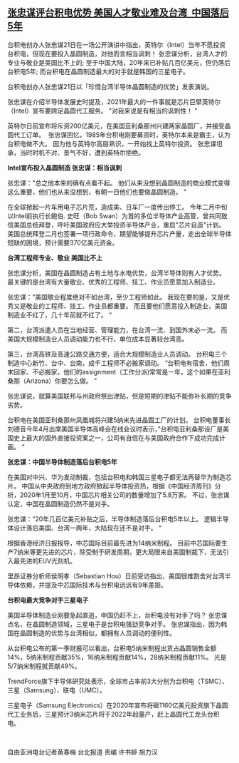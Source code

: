 <!--1618993920000-->
[张忠谋评台积电优势 美国人才敬业难及台湾  中国落后5年](https://www.rfa.org/mandarin/yataibaodao/gangtai/hcm0421a-04212021042936.html)
------

<p>台积电创办人张忠谋21日在一场公开演讲中指出，英特尔（Intel）当年不愿投资台积电，但现在要投入晶圆制造，对他而言相当讽刺！ 张忠谋分析，台湾人才的专业与敬业是美国比不上的; 至于中国大陆，20年来已补贴几百亿美元，但仍落后台积电5年; 而台积电在晶圆制造最大的对手就是韩国的三星电子。 </p><p>台积电创办人张忠谋21日以「珍惜台湾半导体晶圆制造的优势」发表演说。</p><p>张忠谋在介绍半导体发展史时提及，2021年最大的一件事就是芯片巨擘英特尔（Intel）宣布要跨足晶圆代工服务。 "对我来说是有相当的讽刺性！ "</p><p>英特尔日前宣布将斥资200亿美元，在美国亚利桑那州兴建两家晶圆厂，并接受晶圆代工订单。  张忠谋回忆，1985年台积电刚要募资时，英特尔本来是霸主，认为台积电做不大。 因为他与英特尔高层熟识，一开始找上英特尔投资。 张忠谋坦承，当时时机不对、景气不好，遭到英特尔拒绝。 </p><p><strong>Intel宣布投入晶圆制造 张忠谋：相当讽刺 </strong></p><p>张忠谋："总之他本来的确有点看不起。 他们从来没想到晶圆制造的商业模式变得这么重要，他们也从来没想到，有朝一日他们也要做晶圆制造。 "</p><p>在全球掀起一片车用电子芯片荒，造成美、日车厂一度传出停工。 今年二月中旬以Intel前执行长鲍伯. 史旺（Bob Swan）为首的多位半导体产业高管，曾共同致信美国总统拜登，呼吁美国政府应大举投资半导体产业，重启"芯片自造"计划。 美国总统拜登二月也签署一项行政命令，期望能够提升芯片产量，走出全球半导体短缺的困境，预计需要370亿美元资金。 </p><p><strong>台湾工程师专业、敬业 美国比不上</strong></p><p>张忠谋分析，美国在晶圆制造占有土地与水电优势，台湾半导体则有人才优势。 最关键的是台湾有大量敬业、优秀的工程师、技工、作业员愿意加入制造业。 </p><p>张忠谋：”美国敬业程度绝对不如台湾，至少工程师如此。 我现在要的是，又是优秀又是敬业的工程师、技工、作业员都重要。 而且要他们愿意投入制造业，美国制造业不红了，几十年前就不红了。 “</p><p>第二，台湾派遣人员在当地经营、管理能力，在台湾一流、到国外未必一流。 而美国大规模制造业人员调动能力也不行，单位成本显著较台湾高。 </p><p>第三，台湾高铁及高速公路交通方便，适合大规模制造业人员调动。<span> </span>台积电三个制造中心新竹、台中、台南，成千工程师不必搬家调动。<span> “</span>台积电有宿舍，他们周末回家、不必搬家，他们的<span>assignment（</span>工作分派<span>)</span>常常是一年，这个如果在亚利桑那<span>（Arizona）</span>你要怎么做。<span> ”</span></p><p style="font-weight: 400;">张忠谋说，就算美国联邦与州政府祭出津贴，但是短期的津贴不能弥补长期的竞争劣势。</p><p style="font-weight: 400;">台积电在美国亚利桑那州凤凰城将兴建<span>5</span>纳米先进晶圆工厂的计划。<span> </span>台积电董事长刘德音今年<span>4</span>月出席美国半导体高峰会在线会议时表示，”台积电亚利桑那设厂是美国史上最大的国外直接投资案之一，公司有自信在与美国政府合作下成功完成计画。<span> “</span></p><p style="font-weight: 400;"><strong>张忠谋：中国半导体制造落后台积电5年</strong></p><p style="font-weight: 400;">在美国对中兴、华为发动制裁，包括台积电和韩国三星电子都无法再替华为制造芯片。<span> </span>中国从中央政府到地方政府掀起半导体投资热，根据《中国经济周刊》分析，<span>2020</span>年<span>1</span>月至<span>10</span>月，中国芯片相关公司的数量增加了<span>5.8</span>万家。<span> </span>不过，张忠谋认定，中国在晶圆制造仍然不是对手。</p><p style="font-weight: 400;">张忠谋：“<span>20</span>年几百亿美元补贴之后，半导体制造落后台积电<span>5</span>年以上。<span> </span>逻辑半导体设计落后美国、台湾一两年，大陆现在还不是对手。<span> “</span></p><p style="font-weight: 400;">根据香港经济日报报导，中芯国际目前最先进为<span>14纳米</span>制程。<span> </span>目前中芯国际要生产<span>7</span>纳米等更先进的芯片，除受制于研发周期，更大局限来自美国制裁下，无法引入最先进的<span>EUV</span>光刻机。</p><p style="font-weight: 400;">里昂证券分析师侯明孝<span>（Sebastian Hou）</span>日前受访指出，美国很难割舍对台湾半导体依赖，并提及中芯国际技术与台积电远远有<span>9</span>年差距。</p><p style="font-weight: 400;"><strong>台积电最大竞争对手三星电子</strong></p><p style="font-weight: 400;">美国半导体制造业刚要急起直追，中国仍赶不上，台积电没有对手了吗？<span> </span>张忠谋点名，在晶圆制造领域，三星电子是台积电强劲竞争对手。<span> </span>张忠谋指出，因为韩国在晶圆制造的优势与台湾相似，都拥有人员调动的便利性。</p><p style="font-weight: 400;">从台积电公布的第一季财报可以看出，台积电<span>5纳米</span>制程出货占晶圆销售金额<span>14%，</span><span>5纳米</span>制程贡献<span>35%</span><span>，16纳米</span>制程贡献<span>14%，</span><span>28纳米</span>制程贡献<span>11%。</span><span> </span>光是<span>5/7纳米</span>制程就贡献<span>49%。</span></p><p style="font-weight: 400;"><span>TrendForce</span>旗下半导体研究处表示，全球市占率前<span>3</span>大分别为台积电<span>（TSMC）、</span>三星<span>（Samsung）、</span>联电<span>（UMC）。</span></p><p style="font-weight: 400;">三星电子<span>（Samsung Electronics）</span>在<span>2020</span>年宣布将砸<span>1160</span>亿美元投资旗下晶圆代工业务后，三星预计<span>3</span>纳米芯片将于<span>2022</span>年起量产，赶上晶圆代工龙头台积电。</p><p style="font-weight: 400;"><span> </span></p><p style="font-weight: 400;">自由亚洲电台记者黄春梅<span> </span>台北报道<span> </span>责编 许书婷<span> </span>胡力汉</p>
